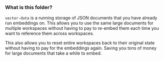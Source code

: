 ### What is this folder?

`vector-data` is a running storage of JSON documents that you have already run embeddings on. This allows you to use the same large documents for multiple workspaces without having to pay to re-embed them each time you want to reference them across workspaces.

This also allows you to reset entire workspaces back to their original state without having to pay for the embeddings again. Saving you tons of money for large documents that take a while to embed.
